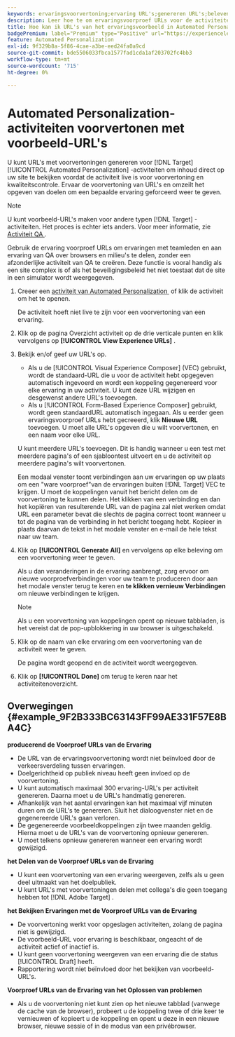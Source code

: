 ```yaml
---
keywords: ervaringsvoorvertoning;ervaring URL's;genereren URL's;belevenis weergeven
description: Leer hoe te om ervaringsvoorproef URLs voor de activiteiten van Adobe  [!DNL Target]  Automated Personalization te gebruiken om ervaringsinhoud direct op uw plaats te zien alvorens de activiteit levend is.
title: Hoe kan ik URL's van het ervaringsvoorbeeld in Automated Personalization-activiteiten gebruiken?
badgePremium: label="Premium" type="Positive" url="https://experienceleague.adobe.com/docs/target/using/introduction/intro.html?lang=nl-NL#premium newtab=true" tooltip="Kijk wat er in Target Premium is opgenomen."
feature: Automated Personalization
exl-id: 9f329b8a-5f86-4cae-a3be-eed24fa0a9cd
source-git-commit: bde5506033fbca1577fad1cda1af203702fc4bb3
workflow-type: tm+mt
source-wordcount: '715'
ht-degree: 0%

---
```


# Automated Personalization-activiteiten voorvertonen met voorbeeld-URL&#39;s

U kunt URL&#39;s met voorvertoningen genereren voor [!DNL Target] [!UICONTROL Automated Personalization] -activiteiten om inhoud direct op uw site te bekijken voordat de activiteit live is voor voorvertoning en kwaliteitscontrole. Ervaar de voorvertoning van URL&#39;s en omzeilt het opgeven van doelen om een bepaalde ervaring geforceerd weer te geven.

>[!NOTE]
>
>U kunt voorbeeld-URL&#39;s maken voor andere typen [!DNL Target] -activiteiten. Het proces is echter iets anders. Voor meer informatie, zie [&#x200B; Activiteit QA &#x200B;](/help/main/c-activities/c-activity-qa/activity-qa.md#preview).

Gebruik de ervaring voorproef URLs om ervaringen met teamleden en aan ervaring van QA over browsers en milieu&#39;s te delen, zonder een afzonderlijke activiteit van QA te creëren. Deze functie is vooral handig als een site complex is of als het beveiligingsbeleid het niet toestaat dat de site in een simulator wordt weergegeven.

1. Creeer een [&#x200B; activiteit van Automated Personalization &#x200B;](/help/main/c-activities/t-automated-personalization/create-ap-activity.md#task_8AAF837796D74CF893CA2F88BA1491C9) of klik de activiteit om het te openen.

   De activiteit hoeft niet live te zijn voor een voorvertoning van een ervaring.

1. Klik op de pagina Overzicht activiteit op de drie verticale punten en klik vervolgens op **[!UICONTROL View Experience URLs]** .

1. Bekijk en/of geef uw URL&#39;s op.

   * Als u de [!UICONTROL Visual Experience Composer] (VEC) gebruikt, wordt de standaard-URL die u voor de activiteit hebt opgegeven automatisch ingevoerd en wordt een koppeling gegenereerd voor elke ervaring in uw activiteit. U kunt deze URL wijzigen en desgewenst andere URL&#39;s toevoegen.
   * Als u [!UICONTROL Form-Based Experience Composer] gebruikt, wordt geen standaardURL automatisch ingegaan. Als u eerder geen ervaringsvoorproef URLs hebt gecreeerd, klik **Nieuwe URL** toevoegen. U moet alle URL&#39;s opgeven die u wilt voorvertonen, en een naam voor elke URL.

   U kunt meerdere URL&#39;s toevoegen. Dit is handig wanneer u een test met meerdere pagina&#39;s of een sjabloontest uitvoert en u de activiteit op meerdere pagina&#39;s wilt voorvertonen.

   Een modaal venster toont verbindingen aan uw ervaringen op uw plaats om een &quot;ware voorproef&quot;van de ervaringen buiten [!DNL Target] VEC te krijgen. U moet de koppelingen vanuit het bericht delen om de voorvertoning te kunnen delen. Het klikken van een verbinding en dan het kopiëren van resulterende URL van de pagina zal niet werken omdat URL een parameter bevat die slechts de pagina correct toont wanneer u tot de pagina van de verbinding in het bericht toegang hebt. Kopieer in plaats daarvan de tekst in het modale venster en e-mail de hele tekst naar uw team.

1. Klik op **[!UICONTROL Generate All]** en vervolgens op elke beleving om een voorvertoning weer te geven.

   Als u dan veranderingen in de ervaring aanbrengt, zorg ervoor om nieuwe voorproefverbindingen voor uw team te produceren door aan het modale venster terug te keren en **te klikken vernieuw Verbindingen** om nieuwe verbindingen te krijgen.

   >[!NOTE]
   >
   >Als u een voorvertoning van koppelingen opent op nieuwe tabbladen, is het vereist dat de pop-upblokkering in uw browser is uitgeschakeld.

1. Klik op de naam van elke ervaring om een voorvertoning van de activiteit weer te geven.

   De pagina wordt geopend en de activiteit wordt weergegeven.

1. Klik op **[!UICONTROL Done]** om terug te keren naar het activiteitenoverzicht.

## Overwegingen {#example_9F2B333BC63143FF99AE331F57E8BA4C}

**producerend de Voorproef URLs van de Ervaring**

* De URL van de ervaringsvoorvertoning wordt niet beïnvloed door de verkeersverdeling tussen ervaringen.
* Doelgerichtheid op publiek niveau heeft geen invloed op de voorvertoning.
* U kunt automatisch maximaal 300 ervaring-URL&#39;s per activiteit genereren. Daarna moet u de URL&#39;s handmatig genereren.
* Afhankelijk van het aantal ervaringen kan het maximaal vijf minuten duren om de URL&#39;s te genereren. Sluit het dialoogvenster niet en de gegenereerde URL&#39;s gaan verloren.
* De gegenereerde voorbeeldkoppelingen zijn twee maanden geldig. Hierna moet u de URL&#39;s van de voorvertoning opnieuw genereren.
* U moet telkens opnieuw genereren wanneer een ervaring wordt gewijzigd.

**het Delen van de Voorproef URLs van de Ervaring**

* U kunt een voorvertoning van een ervaring weergeven, zelfs als u geen deel uitmaakt van het doelpubliek.
* U kunt URL&#39;s met voorvertoningen delen met collega&#39;s die geen toegang hebben tot [!DNL Adobe Target] .

**het Bekijken Ervaringen met de Voorproef URLs van de Ervaring**

* De voorvertoning werkt voor opgeslagen activiteiten, zolang de pagina niet is gewijzigd.
* De voorbeeld-URL voor ervaring is beschikbaar, ongeacht of de activiteit actief of inactief is.
* U kunt geen voorvertoning weergeven van een ervaring die de status [!UICONTROL Draft] heeft.
* Rapportering wordt niet beïnvloed door het bekijken van voorbeeld-URL&#39;s.

**Voorproef URLs van de Ervaring van het Oplossen van problemen**

* Als u de voorvertoning niet kunt zien op het nieuwe tabblad (vanwege de cache van de browser), probeert u de koppeling twee of drie keer te vernieuwen of kopieert u de koppeling en opent u deze in een nieuwe browser, nieuwe sessie of in de modus van een privébrowser.
